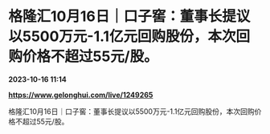 # 格隆汇10月16日｜口子窖：董事长提议以5500万元-1.1亿元回购股份，本次回购价格不超过55元/股。

**2023-10-16 11:14**

**https://www.gelonghui.com/live/1249265**

格隆汇10月16日｜口子窖：董事长提议以5500万元-1.1亿元回购股份，本次回购价格不超过55元/股。